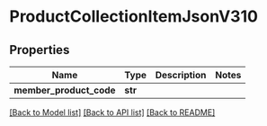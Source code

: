 # ProductCollectionItemJsonV310

## Properties
Name | Type | Description | Notes
------------ | ------------- | ------------- | -------------
**member_product_code** | **str** |  | 

[[Back to Model list]](../README.md#documentation-for-models) [[Back to API list]](../README.md#documentation-for-api-endpoints) [[Back to README]](../README.md)


